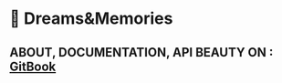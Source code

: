 # 🤗 Dreams&Memories


## ABOUT, DOCUMENTATION, API BEAUTY ON : [GitBook](https://dotgs-personal-organization.gitbook.io/d-and-m/)

